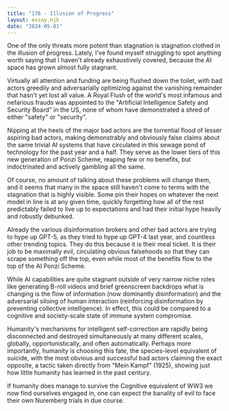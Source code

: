 ```yaml
---
title: "176 - Illusion of Progress"
layout: essay.njk
date: "2024-05-01"
---
```


One of the only threats more potent than stagnation is stagnation clothed in the illusion of progress. Lately, I've found myself struggling to spot anything worth saying that I haven't already exhaustively covered, because the AI space has grown almost fully stagnant.

Virtually all attention and funding are being flushed down the toilet, with bad actors greedily and adversarially optimizing against the vanishing remainder that hasn't yet lost all value. A Royal Flush of the world's most infamous and nefarious frauds was appointed to the "Artificial Intelligence Safety and Security Board" in the US, none of whom have demonstrated a shred of either "safety" or "security".

Nipping at the heels of the major bad actors are the torrential flood of lesser aspiring bad actors, making demonstrably and obviously false claims about the same trivial AI systems that have circulated in this sewage pond of technology for the past year and a half. They serve as the lower tiers of this new generation of Ponzi Scheme, reaping few or no benefits, but indoctrinated and actively gambling all the same.

Of course, no amount of talking about these problems will change them, and it seems that many in the space still haven't come to terms with the stagnation that is highly visible. Some pin their hopes on whatever the next model in line is at any given time, quickly forgetting how all of the rest predictably failed to live up to expectations and had their initial hype heavily and robustly debunked.

Already the various disinformation brokers and other bad actors are trying to hype up GPT-5, as they tried to hype up GPT-4 last year, and countless other trending topics. They do this because it is their meal ticket. It is their job to be maximally evil, circulating obvious falsehoods so that they can scrape something off the top, even while most of the benefits flow to the top of the AI Ponzi Scheme.

While AI capabilities are quite stagnant outside of very narrow niche roles like generating B-roll videos and brief greenscreen backdrops what is changing is the flow of information (now dominantly disinformation) and the adversarial siloing of human interaction (reinforcing disinformation by preventing collective intelligence). In effect, this could be compared to a cognitive and society-scale state of immune system compromise.

Humanity's mechanisms for intelligent self-correction are rapidly being disconnected and destroyed simultaneously at many different scales, globally, opportunistically, and often automatically. Perhaps more importantly, humanity is choosing this fate, the species-level equivalent of suicide, with the most obvious and successful bad actors claiming the exact opposite, a tactic taken directly from "Mein Kampf" (1925), showing just how little humanity has learned in the past century.

If humanity does manage to survive the Cognitive equivalent of WW3 we now find ourselves engaged in, one can expect the banality of evil to face their own Nuremberg trials in due course.
